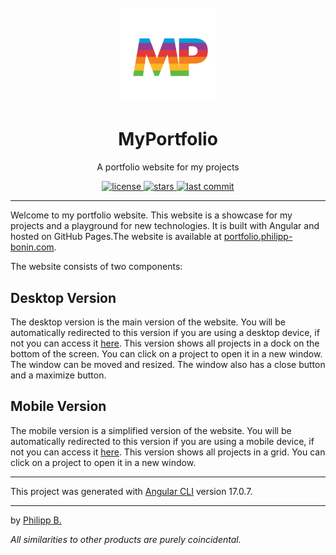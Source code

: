 <div align="center">
  <br />
  <img src="src/assets/logo.png" alt="my-portfolio-logo" width="30%"/>
  <h1>MyPortfolio</h1>
  <p>
      A portfolio website for my projects 
  </p>
</div>

<!-- Badges -->
<div align="center">
   <a href="https://github.com/cophilot/MyPortfolio/blob/master/LICENSE">
       <img src="https://img.shields.io/github/license/cophilot/MyPortfolio" alt="license" />
   </a>
   <a href="https://github.com/cophilot/MyPortfolio/stargazers">
       <img src="https://img.shields.io/github/stars/cophilot/MyPortfolio" alt="stars" />
   </a>
   <a href="https://github.com/cophilot/MyPortfolio/commits/master">
       <img src="https://img.shields.io/github/last-commit/cophilot/MyPortfolio" alt="last commit" />
   </a>
</div>

---

Welcome to my portfolio website. This website is a showcase for my projects and a playground for new technologies. It is built with Angular and hosted on GitHub Pages.The website is available at [portfolio.philipp-bonin.com](https://portfolio.philipp-bonin.com).

The website consists of two components:

## Desktop Version

The desktop version is the main version of the website. You will be automatically redirected to this version if you are using a desktop device, if not you can access it [here](https://portfolio.philipp-bonin.com/#/desktop/force).
This version shows all projects in a dock on the bottom of the screen. You can click on a project to open it in a new window. The window can be moved and resized. The window also has a close button and a maximize button.

## Mobile Version

The mobile version is a simplified version of the website. You will be automatically redirected to this version if you are using a mobile device, if not you can access it [here](https://portfolio.philipp-bonin.com/#/mobile/force).
This version shows all projects in a grid. You can click on a project to open it in a new window.

---

This project was generated with [Angular CLI](https://github.com/angular/angular-cli) version 17.0.7.

---

by [Philipp B.](https://github.com/cophilot)

_All similarities to other products are purely coincidental._
